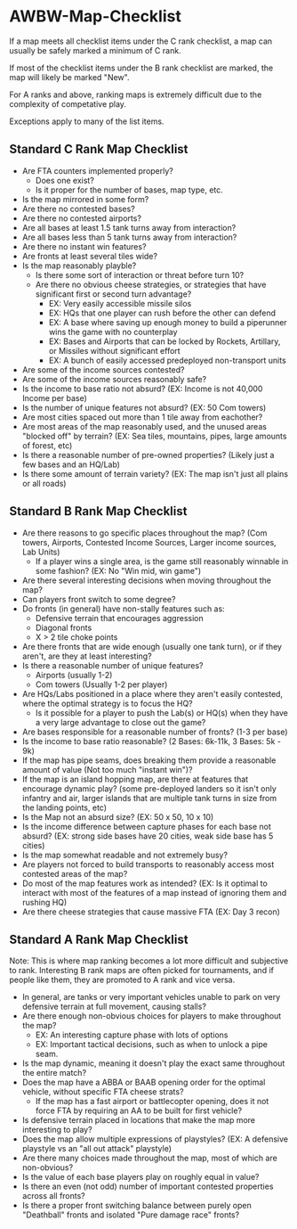 # AWBW-Map-Checklist

If a map meets all checklist items under the C rank checklist, a map can usually be safely marked a minimum of C rank.

If most of the checklist items under the B rank checklist are marked, the map will likely be marked "New".

For A ranks and above, ranking maps is extremely difficult due to the complexity of competative play.

Exceptions apply to many of the list items.

## Standard C Rank Map Checklist
- Are FTA counters implemented properly?
  - Does one exist?
  - Is it proper for the number of bases, map type, etc.
- Is the map mirrored in some form?
- Are there no contested bases?
- Are there no contested airports?
- Are all bases at least 1.5 tank turns away from interaction?
- Are all bases less than 5 tank turns away from interaction?
- Are there no instant win features?
- Are fronts at least several tiles wide?
- Is the map reasonably playble?
  - Is there some sort of interaction or threat before turn 10?
  - Are there no obvious cheese strategies, or strategies that have significant first or second turn advantage?
    - EX: Very easily accessible missile silos
    - EX: HQs that one player can rush before the other can defend
    - EX: A base where saving up enough money to build a piperunner wins the game with no counterplay
    - EX: Bases and Airports that can be locked by Rockets, Artillary, or Missiles without significant effort
    - EX: A bunch of easily accessed predeployed non-transport units
- Are some of the income sources contested?
- Are some of the income sources reasonably safe?
- Is the income to base ratio not absurd? (EX: Income is not 40,000 Income per base)
- Is the number of unique features not absurd? (EX: 50 Com towers)
- Are most cities spaced out more than 1 tile away from eachother?
- Are most areas of the map reasonably used, and the unused areas "blocked off" by terrain? (EX: Sea tiles, mountains, pipes, large amounts of forest, etc)
- Is there a reasonable number of pre-owned properties? (Likely just a few bases and an HQ/Lab)
- Is there some amount of terrain variety? (EX: The map isn't just all plains or all roads)

## Standard B Rank Map Checklist
- Are there reasons to go specific places throughout the map? (Com towers, Airports, Contested Income Sources, Larger income sources, Lab Units)
    - If a player wins a single area, is the game still reasonably winnable in some fashion? (EX: No "Win mid, win game")
- Are there several interesting decisions when moving throughout the map?
- Can players front switch to some degree?
- Do fronts (in general) have non-stally features such as:
  - Defensive terrain that encourages aggression
  - Diagonal fronts
  - X > 2 tile choke points
- Are there fronts that are wide enough (usually one tank turn), or if they aren't, are they at least interesting?
- Is there a reasonable number of unique features?
  - Airports (usually 1-2)
  - Com towers (Usually 1-2 per player)
- Are HQs/Labs positioned in a place where they aren't easily contested, where the optimal strategy is to focus the HQ?
    - Is it possible for a player to push the Lab(s) or HQ(s) when they have a very large advantage to close out the game?
- Are bases responsible for a reasonable number of fronts? (1-3 per base)
- Is the income to base ratio reasonable? (2 Bases: 6k-11k, 3 Bases: 5k - 9k)
- If the map has pipe seams, does breaking them provide a reasonable amount of value (Not too much "instant win")?
- If the map is an island hopping map, are there at features that encourage dynamic play? (some pre-deployed landers so it isn't only infantry and air, larger islands that are multiple tank turns in size from the landing points, etc)
- Is the Map not an absurd size? (EX: 50 x 50, 10 x 10)
- Is the income difference between capture phases for each base not absurd? (EX: strong side bases have 20 cities, weak side base has 5 cities)
- Is the map somewhat readable and not extremely busy?
- Are players not forced to build transports to reasonably access most contested areas of the map?
- Do most of the map features work as intended? (EX: Is it optimal to interact with most of the features of a map instead of ignoring them and rushing HQ)
- Are there cheese strategies that cause massive FTA (EX: Day 3 recon)

## Standard A Rank Map Checklist
Note: This is where map ranking becomes a lot more difficult and subjective to rank. Interesting B rank maps are often picked for tournaments, and if people like them, they are promoted to A rank and vice versa.

- In general, are tanks or very important vehicles unable to park on very defensive terrain at full movement, causing stalls?
- Are there enough non-obvious choices for players to make throughout the map?
    - EX: An interesting capture phase with lots of options
    - EX: Important tactical decisions, such as when to unlock a pipe seam.
- Is the map dynamic, meaning it doesn't play the exact same throughout the entire match?
- Does the map have a ABBA or BAAB opening order for the optimal vehicle, without specific FTA cheese strats?
    - If the map has a fast airport or battlecopter opening, does it not force FTA by requiring an AA to be built for first vehicle?
- Is defensive terrain placed in locations that make the map more interesting to play?
- Does the map allow multiple expressions of playstyles? (EX: A defensive playstyle vs an "all out attack" playstyle)
- Are there many choices made throughout the map, most of which are non-obvious?
- Is the value of each base players play on roughly equal in value?
- Is there an even (not odd) number of important contested properties across all fronts?
- Is there a proper front switching balance between purely open "Deathball" fronts and isolated "Pure damage race" fronts?
